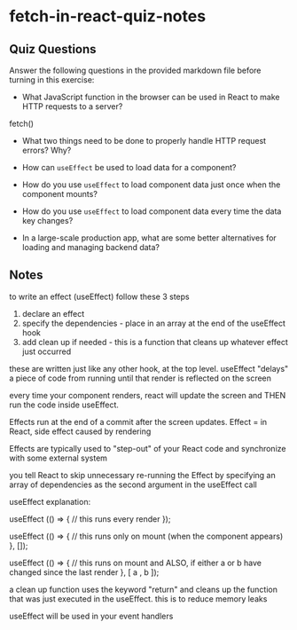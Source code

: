 # fetch-in-react-quiz-notes

## Quiz Questions

Answer the following questions in the provided markdown file before turning in this exercise:

- What JavaScript function in the browser can be used in React to make HTTP requests to a server?

fetch()

- What two things need to be done to properly handle HTTP request errors? Why?

- How can `useEffect` be used to load data for a component?

- How do you use `useEffect` to load component data just once when the component mounts?

- How do you use `useEffect` to load component data every time the data key changes?

- In a large-scale production app, what are some better alternatives for loading and managing backend data?

## Notes

to write an effect (useEffect) follow these 3 steps

1. declare an effect
2. specify the dependencies - place in an array at the end of the useEffect hook
3. add clean up if needed - this is a function that cleans up whatever effect just occurred

these are written just like any other hook, at the top level. useEffect "delays" a piece of code from running until that render is reflected on the screen

every time your component renders, react will update the screen and THEN run the code inside useEffect.

Effects run at the end of a commit after the screen updates.
Effect = in React, side effect caused by rendering

Effects are typically used to "step-out" of your React code and synchronize with some external system

you tell React to skip unnecessary re-running the Effect by specifying an array of dependencies as the second argument in the useEffect call

useEffect explanation:

useEffect (() => {
// this runs every render
});

useEffect (() => {
// this runs only on mount (when the component appears)
}, []);

useEffect (() => {
// this runs on mount and ALSO, if either a or b have changed since the last render
}, [ a , b ]);

a clean up function uses the keyword "return" and cleans up the function that was just executed in the useEffect. this is to reduce memory leaks

useEffect will be used in your event handlers
